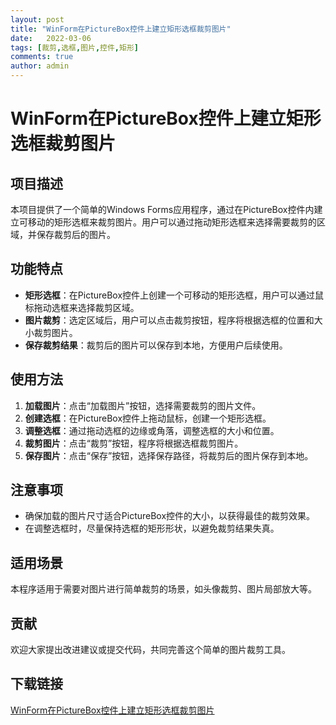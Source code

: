 ```yaml
---
layout: post
title: "WinForm在PictureBox控件上建立矩形选框裁剪图片"
date:   2022-03-06
tags: [裁剪,选框,图片,控件,矩形]
comments: true
author: admin
---
```

# WinForm在PictureBox控件上建立矩形选框裁剪图片

## 项目描述

本项目提供了一个简单的Windows Forms应用程序，通过在PictureBox控件内建立可移动的矩形选框来裁剪图片。用户可以通过拖动矩形选框来选择需要裁剪的区域，并保存裁剪后的图片。

## 功能特点

- **矩形选框**：在PictureBox控件上创建一个可移动的矩形选框，用户可以通过鼠标拖动选框来选择裁剪区域。
- **图片裁剪**：选定区域后，用户可以点击裁剪按钮，程序将根据选框的位置和大小裁剪图片。
- **保存裁剪结果**：裁剪后的图片可以保存到本地，方便用户后续使用。

## 使用方法

1. **加载图片**：点击“加载图片”按钮，选择需要裁剪的图片文件。
2. **创建选框**：在PictureBox控件上拖动鼠标，创建一个矩形选框。
3. **调整选框**：通过拖动选框的边缘或角落，调整选框的大小和位置。
4. **裁剪图片**：点击“裁剪”按钮，程序将根据选框裁剪图片。
5. **保存图片**：点击“保存”按钮，选择保存路径，将裁剪后的图片保存到本地。

## 注意事项

- 确保加载的图片尺寸适合PictureBox控件的大小，以获得最佳的裁剪效果。
- 在调整选框时，尽量保持选框的矩形形状，以避免裁剪结果失真。

## 适用场景

本程序适用于需要对图片进行简单裁剪的场景，如头像裁剪、图片局部放大等。

## 贡献

欢迎大家提出改进建议或提交代码，共同完善这个简单的图片裁剪工具。

## 下载链接

[WinForm在PictureBox控件上建立矩形选框裁剪图片](https://pan.quark.cn/s/49dc4890c924)